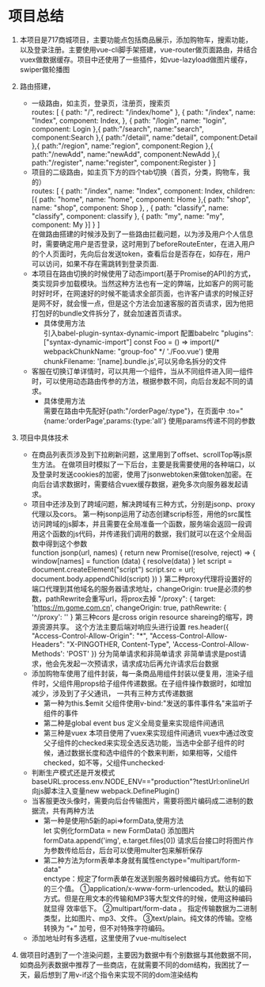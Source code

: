 # 项目总结
 1. 本项目是717商城项目，主要功能点包括商品展示，添加购物车，搜索功能，以及登录注册。主要使用vue-cli脚手架搭建，vue-router做页面路由，并结合vuex做数据缓存。项目中还使用了一些插件，如vue-lazyload做图片缓存，swiper做轮播图
 2. 路由搭建，
     * 一级路由，如主页，登录页，注册页，搜索页<br />
     routes: [
                {
                    path: "/",
                    redirect: "/index/home"
                }, {
                    path: "/index",
                    name: "Index",
                    component: Index,
                }, {
                    path: "/login",
                    name: "login",
                    component: Login
                },{
                    path:"/search",
                    name:"search",
                    component:Search
                },{
                    path:"/detail",
                    name:"detail",
                    component:Detail
                },{
                    path:"/region",
                    name:"region",
                    component:Region
                },{
                    path:"/newAdd",
                    name:"newAdd",
                    component:NewAdd
                },{
                    path:"/register",
                    name:"register",
                    component:Register
                }
            ]
     * 项目的二级路由，如主页下方的四个tab切换（首页，分类，购物车，我的）<br />
    routes: [
                {
                    path: "/index",
                    name: "Index",
                    component: Index,
                    children: [{
                        path: "home",
                        name: "home",
                        component: Home
                    },{
                        path: "shop",
                        name: "shop",
                        component: Shop
                    },
                        , {
                        path: "classify",
                        name: "classify",
                        component: classify
                    }, {
                        path: "my",
                        name: "my",
                        component: My
                    }]
                }
            ]\
    在做路由搭建的时候涉及到了一些路由拦截问题，以为涉及用户个人信息时，需要确定用户是否登录，这时用到了beforeRouteEnter，在进入用户的个人页面时，先向后台发送token，查看后台是否存在，如存在，用户可以访问，如果不存在需跳转到登录页面.</br>
    * 本项目在路由切换的时候使用了动态import(基于Promise的API)的方式，类实现异步加载模块。当然这种方法也有一定的弊端，比如客户的网可能时好时坏，在网速好的时候不能请求全部页面，也许客户请求的时候正好是网不好，就会慢一点，但是这个方法会加速客服的首页请求，因为他把打包好的bundle文件拆分了，就会加速首页请求。
       * 具体使用方法<br />
        引入babel-plugin-syntax-dynamic-import 配置babelrc "plugins": ["syntax-dynamic-import"]
        const Foo = () => import(/* webpackChunkName: "group-foo" */ './Foo.vue') 使用chunkFilename: '[name].bundle.js',可以另命名拆分的文件
    * 客服在切换订单详情时，可以共用一个组件，当从不同组件进入同一组件时，可以使用动态路由传参的方法，根据参数不同，向后台发起不同的请求。
      * 具体使用方法 <br />
      需要在路由中先配好{path:"/orderPage/:type"}，在页面中 :to="{name:'orderPage',params:{type:'all'} 使用params传递不同的参数
3.  项目中具体技术 
     * 在商品列表页涉及到下拉刷新问题，这里用到了offset、scrollTop等js原生方法。
    在做项目时模拟了一下后台，主要是我需要使用的各种端口，以及登录时发送cookies的加密，使用了jsonwebtoken来做token加密。在向后台请求数据时，需要结合vuex缓存数据，避免多次向服务器发起请求。
    * 项目中还涉及到了跨域问题，解决跨域有三种方式，分别是jsonp、proxy代理以及cors。
       第一种jsonp运用了动态创建scrip标签，用他的src属性访问跨域的js脚本，并且需要在全局准备一个函数，服务端会返回一段调用这个函数的js代码，并传递我们调用的数据，我们就可以在这个全局函数中得到这个参数\
    function jsonp(url, names) {
        return new Promise((resolve, reject) => {
                window[names] = function (data) {
                    resolve(data)
                }
                let script = document.createElement("script")
                script.src = url;
                document.body.appendChild(script)
            })
         }
      第二种proxy代理将设置好的端口代理到其他域名的服务器请求地址，changeOrigin: true是必须的参数，pathRewrite会重写url，将prox去掉
     "/proxy": {
        target: 'https://m.gome.com.cn',
        changeOrigin: true,
        pathRewrite: {
          '^/proxy': ''
        }
       第三种cors 是cross origin resource shareing的缩写，跨源资源共享。
    这个方法主要后端对响应头进行设置
    res.header({
        "Access-Control-Allow-Origin": "*",
        "Access-Control-Allow-Headers": "X-PINGOTHER, Content-Type",
        'Access-Control-Allow-Methods': 'POST'
    })
    分为简单请求和非简单请求
    非简单请求是post请求，他会先发起一次预请求，请求成功后再允许请求后台数据
    * 添加购物车使用了组件封装，每一条商品用组件封装以便复用，渲染子组件时，父组件用props给子组件传递数据。在子组件操作数据时，如增加减少，涉及到了子父通讯，
    一共有三种方式传递数据 
      * 第一种为this.$emit 父组件使用v-bind:"发送的事件事件名"来监听子组件的事件
      * 第二种是global event bus 定义全局变量来实现组件间通讯
      * 第三种是vuex 本项目使用了vuex来实现组件间通讯 vuex中通过改变父子组件的checked来实现全选反选功能，当选中全部子组件的时候，通过数据长度和选中组件的个数来判断，如果相等，父组件checked，如不等，父组件unchecked·
    * 判断生产模式还是开发模式baseURL:process.env.NODE_ENV=="production"?testUrl:onlineUrl
      向js脚本注入变量new webpack.DefinePlugin()
    * 当客服更改头像时，需要向后台传输图片，需要将图片编码成二进制的数据流，共有两种方法
      * 第一种是使用h5新的api=>formData,使用方法</br>let 实例化formData = new FormData() 添加图片formData.append('img', e.target.files[0])
      请求后台接口时将图片作为参数传给后台，后台可以使用multer包来解析保存
      * 第二种方法为form表单本身就有属性enctype="multipart/form-data"</br>
        enctype：规定了form表单在发送到服务器时候编码方式。他有如下的三个值。 
        ①application/x-www-form-urlencoded。默认的编码方式。但是在用文本的传输和MP3等大型文件的时候，使用这种编码就显得 效率低下。 
        ②multipart/form-data 。 指定传输数据为二进制类型，比如图片、mp3、文件。 
        ③text/plain。纯文体的传输。空格转换为 “+” 加号，但不对特殊字符编码。
    * 添加地址时有多选框，这里使用了vue-multiselect

4.  做项目时遇到了一个渲染问题，主要因为数据中有个别数据与其他数据不同，如商品列表数据中推荐了一些商店，在就需要不同的dom结构，我困扰了一天，最后想到了用v-if这个指令来实现不同的dom渲染结构

